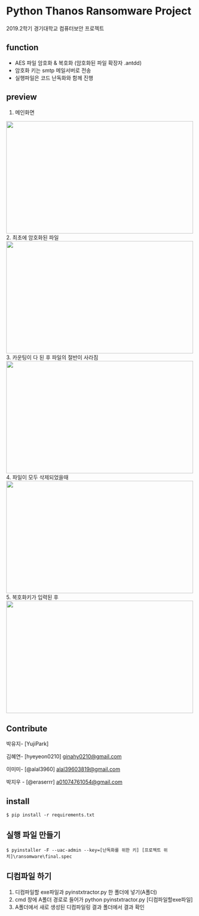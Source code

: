 # Python Thanos Ransomware Project

2019.2학기 경기대학교 컴퓨터보안 프로젝트

## function

- AES 파일 암호화 & 복호화 (암호화된 파일 확장자 .antdd)
- 암호화 키는 smtp 메일서버로 전송
- 실행파일은 코드 난독화와 함께 진행

## preview
1. 메인화면<br>
<img src="https://user-images.githubusercontent.com/48823900/114044833-8527fd80-98c2-11eb-80f6-74ddfcd97f76.png" width=500 height=300>
2. 최초에 암호화된 파일<br>
<img src="https://user-images.githubusercontent.com/48823900/114044986-a4bf2600-98c2-11eb-809a-34a5824ccbcd.png" width=500 height=300>
3. 카운팅이 다 된 후 파일의 절반이 사라짐<br>
<img src="https://user-images.githubusercontent.com/48823900/114045008-a852ad00-98c2-11eb-9ade-2b8e30134f2e.png" width=500 height=300>
4. 파일이 모두 삭제되었을때<br>
<img src="https://user-images.githubusercontent.com/48823900/114045019-aab50700-98c2-11eb-9280-6b24e82ce76d.png" width=500 height=300>
5. 복호화키가 입력된 후<br>
<img src="https://user-images.githubusercontent.com/48823900/114046189-9a515c00-98c3-11eb-911b-76e59c60baf5.png" width=500 height=300>

## Contribute

박유지- [YujiPark]

김혜연- [hyeyeon0210]
ginahy0210@gmail.com

이미미- [@alal3960]
alal39603819@gmail.com  

박지우 - [@eraserrr]
a01074761054@gmail.com

## install
```
$ pip install -r requirements.txt
```
## 실행 파일 만들기
```
$ pyinstaller -F --uac-admin --key=[난독화를 위한 키] [프로젝트 위치]\ransomware\final.spec
```
## 디컴파일 하기
1. 디컴파일할 exe파일과 pyinstxtractor.py 한 폴더에 넣기(A폴더)
2. cmd 창에 A폴더 경로로 들어가 python pyinstxtractor.py [디컴파일할exe파일]
3. A폴더에서 새로 생성된 디컴파일링 결과 폴더에서 결과 확인
